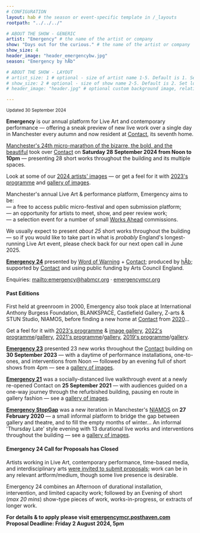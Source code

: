 ```yaml
---
# CONFIGURATION
layout: hab # the season or event-specific template in /_layouts
rootpath: "../../../"

# ABOUT THE SHOW - GENERIC
artist: "Emergency" # the name of the artist or company
show: "Days out for the curious." # the name of the artist or company
show_size: 4
header_image: "header_emergencybw.jpg"   
season: "Emergency by hÅb" 

# ABOUT THE SHOW - LAYOUT
# artist_size: 1 # optional - size of artist name 1-5. Default is 1. Set longer names to lower values
# show_size: 2 # optional - size of show name 2-5. Default is 2. Set longer names to lower values
# header_image: "header.jpg" # optional custom background image, relative to current page

---
```

<small>Updated 30 September 2024</small>        
        
**Emergency** is our annual platform for Live Art and contemporary performance — offering a sneak preview of new live work over a single day in Manchester every autumn and now resident at <a href="https://contactmcr.com" target="_blank">Contact</a>, its seventh home.        
         
[Manchester's 24th micro-marathon of the bizarre, the bold, and the beautiful](/current/2024-emergency) took over <a href="https://contactmcr.com" target="_blank">Contact</a> on **Saturday 28 September 2024 from Noon to 10pm** — presenting 28 short works throughout the building and its multiple spaces.       
         
Look at some of our [2024 artists' images](/galleries/2024-emergencypre) — or get a feel for it with [2023's programme](/archive/2023-emergency/#artists) and [gallery of images](/galleries/2023-emergency).        
         
Manchester's annual Live Art & performance platform, Emergency aims to be:<br>— a free to access public micro-festival and open submission platform;<br>— an opportunity for artists to meet, show, and peer review work;<br>— a selection event for a number of small [Works Ahead](/hab/worksahead) commissions.        
        
We usually expect to present *about 25* short works throughout the building — so if you would like to take part in what is *probably* England's longest-running Live Art event, please check back for our next open call in June 2025.        
         
**[Emergency 24](/current/2024-emergency)** presented by [Word of Warning](/) + <a href="https://contactmcr.com" target="_blank">Contact</a>; produced by [hÅb](/hab); supported by <a href="https://contactmcr.com" target="_blank">Contact</a> and using public funding by Arts Council England.         
        
Enquiries: <mailto:emergency@habmcr.org> · <a href="http://emergencymcr.org" target="_blank">emergencymcr.org</a>         
         
#### Past Editions        
First held at greenroom in 2000, Emergency also took place at International Anthony Burgess Foundation, BLANKSPACE, Castlefield Gallery, Z-arts & STUN Studio, NIAMOS, before finding a new home at <a href="https://contactmcr.com" target="_blank">Contact</a> from [2020](/archive/2020-emergency)…         
         
Get a feel for it with [2023's programme](/archive/2023-emergency) & [image gallery](/galleries/2023-emergency), [2022's programme](/archive/2022-emergency)/[gallery](/galleries/2022-emergency), [2021's programme](/archive/2021-emergency)/[gallery](/galleries/2021-emergency), [2019's programme](/archive/2019-emergency)/[gallery](/galleries/2019-emergency).         
         
**[Emergency 23](/archive/2023-emergency)** presented 23 new works throughout the <a href="https://contactmcr.com" target="_blank">Contact</a> building on **30 September 2023** — with a daytime of performance installations, one-to-ones, and interventions from Noon — followed by an evening full of short shows from 4pm — see a [gallery of images](/galleries/2023-emergency).        
          
**[Emergency 21](/archive/2021-emergency)** was a socially-distanced live walkthrough event at a newly re-opened Contact on **25 September 2021** — with audiences guided on a one-way journey through the refurbished building, pausing en route in gallery fashion — see a [gallery of images](/galleries/2021-emergency).         
          
**[Emergency StopGap](/archive/2020-emergencystopgap)** was a new iteration in Manchester's <a href="https://www.niamos.co.uk" target="_blank">NIAMOS</a> on **27 February 2020** — a small informal platform to bridge the gap between gallery and theatre, and to fill the empty months of winter… An informal 'Thursday Late' style evening with 13 durational live works and interventions throughout the building — see a [gallery of images](/galleries/2020-emergencystopgap).         
         
#### Emergency 24 Call for Proposals has Closed        
Artists working in Live Art, contemporary performance, time-based media, and interdisciplinary arts <a href="https://emergencymcr.posthaven.com/emergency-24-call-for-proposals" target="_blank">were invited to submit proposals</a>; work can be in any relevant artform/medium, though some live presence is desirable.        
         
Emergency 24 combines an Afternoon of durational installation, intervention, and limited capacity work; followed by an Evening of short (*max 20 mins*) show-type pieces of work, works-in-progress, or extracts of longer work.        
         
**For details & to apply please visit <a href="https://emergencymcr.posthaven.com" target="_blank">emergencymcr.posthaven.com</a><br>Proposal Deadline: Friday 2 August 2024, 5pm**        

